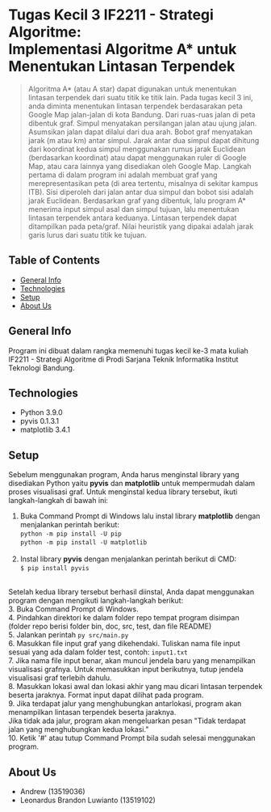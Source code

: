 # Tugas Kecil 3 IF2211 - Strategi Algoritme:<br> Implementasi Algoritme A* untuk Menentukan Lintasan Terpendek
> Algoritma A* (atau A star) dapat digunakan untuk menentukan lintasan terpendek dari suatu titik ke titik lain. Pada tugas kecil 3 ini, anda diminta menentukan lintasan terpendek berdasarakan peta Google Map jalan-jalan di kota Bandung. Dari ruas-ruas jalan di peta dibentuk graf. Simpul menyatakan persilangan jalan atau ujung jalan. Asumsikan jalan dapat dilalui dari dua arah. Bobot graf menyatakan jarak (m atau km) antar simpul. Jarak antar dua simpul dapat dihitung dari koordinat kedua simpul menggunakan rumus jarak Euclidean (berdasarkan koordinat) atau dapat menggunakan ruler di Google Map, atau cara lainnya yang disediakan oleh Google Map. 
Langkah pertama di dalam program ini adalah membuat graf yang merepresentasikan peta (di area tertentu, misalnya di sekitar kampus ITB). Sisi diperoleh dari jalan antar dua simpul dan bobot sisi adalah jarak Euclidean. Berdasarkan graf yang dibentuk, lalu program A* menerima input simpul asal dan simpul tujuan, lalu menentukan lintasan terpendek antara keduanya. Lintasan terpendek dapat ditampilkan pada peta/graf. Nilai heuristik yang dipakai adalah jarak garis lurus dari suatu titik ke tujuan.

## Table of Contents
* [General Info](#general-info)
* [Technologies](#technologies)
* [Setup](#setup)
* [About Us](#about-us)

## General Info
Program ini dibuat dalam rangka memenuhi tugas kecil ke-3 mata kuliah IF2211 - Strategi Algoritme di Prodi Sarjana Teknik Informatika Institut Teknologi Bandung.

## Technologies
* Python 3.9.0
* pyvis 0.1.3.1
* matplotlib 3.4.1

## Setup
Sebelum menggunakan program, Anda harus menginstal library yang disediakan Python yaitu <b>pyvis</b> dan <b>matplotlib</b> untuk mempermudah dalam proses visualisasi graf.
Untuk menginstal kedua library tersebut, ikuti langkah-langkah di bawah ini:
1. Buka Command Prompt di Windows lalu instal library <b>matplotlib</b> dengan menjalankan perintah berikut:<br>
```python -m pip install -U pip```<br>
```python -m pip install -U matplotlib```
<br><br>
2. Instal library <b>pyvis</b> dengan menjalankan perintah berikut di CMD:<br>
```$ pip install pyvis```
<br><br>

Setelah kedua library tersebut berhasil diinstal, Anda dapat menggunakan program dengan mengikuti langkah-langkah berikut:<br>
3. Buka Command Prompt di Windows.<br>
4. Pindahkan direktori ke dalam folder repo tempat program disimpan (folder repo berisi folder bin, doc, src, test, dan file README)<br>
5. Jalankan perintah ```py src/main.py```<br>
6. Masukkan file input graf yang dikehendaki. Tuliskan nama file input sesuai yang ada dalam folder test, contoh: ```input1.txt```<br>
7. Jika nama file input benar, akan muncul jendela baru yang menampilkan visualisasi grafnya. Untuk memasukkan input berikutnya, tutup jendela visualisasi graf terlebih dahulu.<br>
8. Masukkan lokasi awal dan lokasi akhir yang mau dicari lintasan terpendek beserta jaraknya. Format input dapat dilihat pada program.<br>
9. Jika terdapat jalur yang menghubungkan antarlokasi, program akan menampilkan lintasan terpendek beserta jaraknya.<br>
Jika tidak ada jalur, program akan mengeluarkan pesan "Tidak terdapat jalan yang menghubungkan kedua lokasi."<br>
10. Ketik '#' atau tutup Command Prompt bila sudah selesai menggunakan program.

## About Us
* Andrew (13519036)
* Leonardus Brandon Luwianto (13519102)